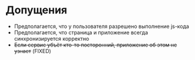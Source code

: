 # Допущения
* Предполагается, что у пользователя разрешено выполнение js-кода
* Предполагается, что страница и приложение всегда синхронизируется корректно
* ~~Если сервис убъёт кто-то посторонний, приложение об этом не узнает~~ (FIXED)
